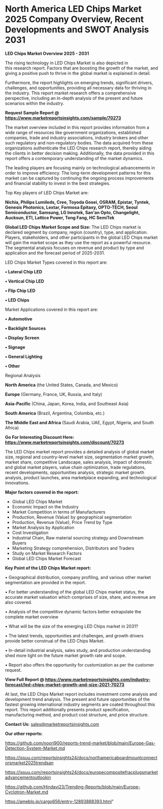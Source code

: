 # North America LED Chips Market 2025 Company Overview, Recent Developments and SWOT Analysis 2031

<Strong> LED Chips Market Overview 2025 - 2031</strong>

The rising technology in LED Chips Market is also depicted in this research report. Factors that are boosting the growth of the market, and giving a positive push to thrive in the global market is explained in detail.

Furthermore, the report highlights on emerging trends, significant drivers, challenges, and opportunities, providing all necessary data for thriving in the industry. This report market research offers a comprehensive perspective, including an in-depth analysis of the present and future scenarios within the industry.

<strong>Request Sample Report @ <a href=https://www.marketreportsinsights.com/sample/70273>https://www.marketreportsinsights.com/sample/70273</a></strong>

The market overview included in this report provides information from a wide range of resources like government organizations, established companies, trade and industry associations, industry brokers and other such regulatory and non-regulatory bodies. The data acquired from these organizations authenticate the LED Chips research report, thereby aiding the clients in better decision making. Additionally, the data provided in this report offers a contemporary understanding of the market dynamics.

The leading players are focusing mainly on technological advancements in order to improve efficiency. The long-term development patterns for this market can be captured by continuing the ongoing process improvements and financial stability to invest in the best strategies.

Top Key players of LED Chips Market are:

<strong>Nichia, Philips Lumileds, Cree, Toyoda Gosei, OSRAM, Epistar, Tyntek, Genesis Photonics, Lextar, Formosa Epitaxy, OPTO-TECH, Seoul Semiconductor, Samsung, LG Innotek, San&#39;an Opto, Changelight, Aucksun, ETI, Lattice Power, Tong Fang, HC SemiTek</strong>

<strong><b>Global LED Chips Market Scope and Size:</b></strong>
The LED Chips market is declared segment by company, region (country), type, and application. Players, stakeholders, and other participants in the global LED Chips market will gain the market scope as they use the report as a powerful resource. The segmental analysis focuses on revenue and product by type and application and the forecast period of 2025-2031.

LED Chips Market Types covered in this report are:

<strong>• Lateral Chip LED

• Vertical Chip LED

• Flip Chip LED

• LED Chips</strong>

Market Applications covered in this report are:

<strong>• Automotive

• Backlight Sources

• Display Screen

• Signage

• General Lighting

• Other</strong> 

Regional Analysis

<strong>North America</strong> (the United States, Canada, and Mexico)

<strong>Europe</strong> (Germany, France, UK, Russia, and Italy)

<strong>Asia-Pacific</strong> (China, Japan, Korea, India, and Southeast Asia)

<strong>South America</strong> (Brazil, Argentina, Colombia, etc.)

<strong>The Middle East and Africa</strong> (Saudi Arabia, UAE, Egypt, Nigeria, and South Africa)

<strong>Go For Interesting Discount Here: <a href=https://www.marketreportsinsights.com/discount/70273>https://www.marketreportsinsights.com/discount/70273</a></strong>

The LED Chips market report provides a detailed analysis of global market size, regional and country-level market size, segmentation market growth, market share, competitive Landscape, sales analysis, impact of domestic and global market players, value chain optimization, trade regulations, recent developments, opportunities analysis, strategic market growth analysis, product launches, area marketplace expanding, and technological innovations.

<strong><b>Major factors covered in the report:</b></strong>
<ul>
  <li>Global LED Chips Market </li>
  <li>Economic Impact on the Industry</li>
  <li>Market Competition in terms of Manufacturers</li>
  <li>Production, Revenue (Value) by geographical segmentation</li>
  <li>Production, Revenue (Value), Price Trend by Type</li>
  <li>Market Analysis by Application</li>
  <li>Cost Investigation</li>
  <li>Industrial Chain, Raw material sourcing strategy and Downstream Buyers</li>
  <li>Marketing Strategy comprehension, Distributors and Traders</li>
  <li>Study on Market Research Factors</li>
  <li>Global LED Chips Market Forecast</li>
</ul>

<strong><b>Key Point of the LED Chips Market report:</b></strong>

• Geographical distribution, company profiling, and various other market segmentation are provided in the report.

• For better understanding of the global LED Chips market status, the accurate market valuation which comprises of size, share, and revenue are also covered.

• Analysis of the competitive dynamic factors better extrapolate the complete market overview

• What will be the size of the emerging LED Chips market in 2031?

• The latest trends, opportunities and challenges, and growth drivers provide better construal of the LED Chips Market.

• In-detail industrial analysis, sales study, and production understanding shed more light on the future market growth rate and scope.

• Report also offers the opportunity for customization as per the customer request.

<strong><b>View Full Report @ <a href=https://www.marketreportsinsights.com/industry-forecast/led-chips-market-growth-and-size-2021-70273>https://www.marketreportsinsights.com/industry-forecast/led-chips-market-growth-and-size-2021-70273</a></b></strong>


At last, the LED Chips Market report includes investment come analysis and development trend analysis. The present and future opportunities of the fastest growing international industry segments are coated throughout this report. This report additionally presents product specification, manufacturing method, and product cost structure, and price structure.

<strong>Contact Us:</strong>
sales@marketreportsinsights.com

<strong>Our other reports:</strong>

<a href=https://github.com/noori900/reports-trend-market/blob/main/Europe-Gas-Detection-System-Market.md>https://github.com/noori900/reports-trend-market/blob/main/Europe-Gas-Detection-System-Market.md</a>

<a href=https://issuu.com/reportsinsights24/docs/northamericaboardmountconnectorsmarket2025trendsan>https://issuu.com/reportsinsights24/docs/northamericaboardmountconnectorsmarket2025trendsan</a>

<a href=https://issuu.com/reportsinsights24/docs/europecompositefracplugsmarketadvancementoutlookin>https://issuu.com/reportsinsights24/docs/europecompositefracplugsmarketadvancementoutlookin</a>

<a href=https://github.com/Hindavi23/Trending-Reports/blob/main/Europe-Cyclotron-Market.md>https://github.com/Hindavi23/Trending-Reports/blob/main/Europe-Cyclotron-Market.md</a>

<a href=https://ameblo.jp/cargo656/entry-12893888393.html>https://ameblo.jp/cargo656/entry-12893888393.html</a>"

